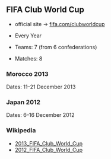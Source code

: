 
## FIFA Club World Cup

- official site -> [fifa.com/clubworldcup](http://www.fifa.com/clubworldcup)

- Every Year
- Teams: 7 (from 6 confederations)
- Matches: 8

### Morocco 2013

Dates: 11–21 December 2013

###  Japan 2012

Dates: 6–16 December 2012


### Wikipedia

- [2013_FIFA_Club_World_Cup](http://en.wikipedia.org/wiki/2013_FIFA_Club_World_Cup)
- [2012_FIFA_Club_World_Cup](http://en.wikipedia.org/wiki/2012_FIFA_Club_World_Cup)